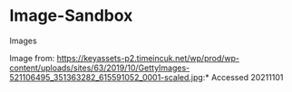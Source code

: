 # Image-Sandbox
Images

Image from: https://keyassets-p2.timeincuk.net/wp/prod/wp-content/uploads/sites/63/2019/10/GettyImages-521106495_351363282_615591052_0001-scaled.jpg:* Accessed 20211101
